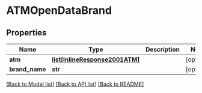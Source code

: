 # ATMOpenDataBrand

## Properties
Name | Type | Description | Notes
------------ | ------------- | ------------- | -------------
**atm** | [**list[InlineResponse2001ATM]**](InlineResponse2001ATM.md) |  | [optional] 
**brand_name** | **str** |  | [optional] 

[[Back to Model list]](../README.md#documentation-for-models) [[Back to API list]](../README.md#documentation-for-api-endpoints) [[Back to README]](../README.md)


